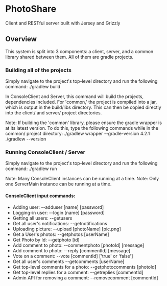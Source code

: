 # PhotoShare
Client and RESTful server built with Jersey and Grizzly 

## Overview
This system is split into 3 components: a client, server, and a common library shared between them. All of them are gradle projects.

### Building all of the projects
Simply navigate to the project's top-level directory and run the following command: 
./gradlew build

In ConsoleClient and Server, this command will build the projects, dependencies included. 
For 'common,' the project is compiled into a jar, which is output in the build/libs directory. This can then be copied directly into the client/ and server/ project directories.

Note: If building the 'common' library, please ensure the gradle wrapper is at its latest version. To do this, type the following commands while in the common/ project directory:
./gradlew wrapper --gradle-version 4.2.1
./gradlew --version

### Running ConsoleClient / Server
Simply navigate to the project's top-level directory and run the following command: 
./gradlew run

Note: Many ConsoleClient instances can be running at a time.
Note: Only one ServerMain instance can be running at a time.

#### ConsoleClient input commands:
 - Adding user: --adduser [name] [password]
 - Logging-in user: --login [name] [password]
 - Getting all users: --getusers
 - Get all user's notifications: --getnotifications
 - Uploading picture: --upload [photoName] [pic.png]
 - Get a User's photos: --getphotos [userName]
 - Get Photo by Id: --getphoto [id]
 - Add comment to photo: --commentphoto [photoId] [message] 
 - Add comment to photo: --reply [commentId] [message]
 - Vote on a comment: --vote [commentId] ['true' or 'false']
 - Get all user's comments --getcomments [userName]
 - Get top-level comments for a photo: --getphotocomments [photoId]
 - Get top-level replies for a comment: --getreplies [commentId]
 - Admin API for removing a comment: --removecomment [commentId]


